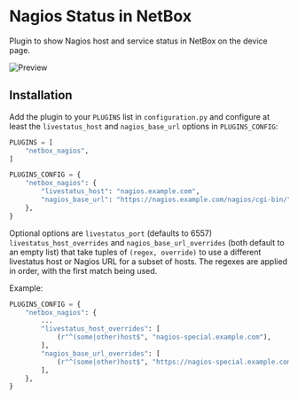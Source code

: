 # Nagios Status in NetBox

Plugin to show Nagios host and service status in NetBox on the device page.

![Preview](docs/images/preview.png)

## Installation

Add the plugin to your `PLUGINS` list in `configuration.py` and configure at
least the `livestatus_host` and `nagios_base_url` options in `PLUGINS_CONFIG`:

```python
PLUGINS = [
    "netbox_nagios",
]

PLUGINS_CONFIG = {
    "netbox_nagios": {
        "livestatus_host": "nagios.example.com",
        "nagios_base_url": "https://nagios.example.com/nagios/cgi-bin/",
    },
}
```

Optional options are `livestatus_port` (defaults to 6557)
`livestatus_host_overrides` and `nagios_base_url_overrides` (both default to an
empty list) that take tuples of `(regex, override)` to use a different
livestatus host or Nagios URL for a subset of hosts. The regexes are applied in
order, with the first match being used.

Example:

```python
PLUGINS_CONFIG = {
    "netbox_nagios": {
        ...
        "livestatus_host_overrides": [
            (r"^(some|other)host$", "nagios-special.example.com"),
        ],
        "nagios_base_url_overrides": [
            (r"^(some|other)host$", "https://nagios-special.example.com/nagios/cgi-bin/"),
        ],
    },
}
```
